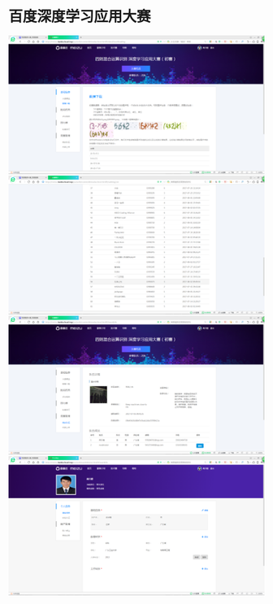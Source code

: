 # 百度深度学习应用大赛
![image](https://github.com/liangzhicheng120/AI-IMG/blob/master/img/1.png)
![image](https://github.com/liangzhicheng120/AI-IMG/blob/master/img/2.png)
![image](https://github.com/liangzhicheng120/AI-IMG/blob/master/img/3.png)
![image](https://github.com/liangzhicheng120/AI-IMG/blob/master/img/4.png)
